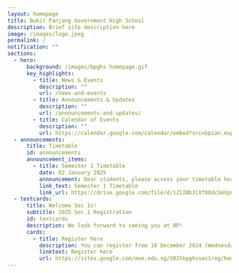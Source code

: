 ```yaml
---
layout: homepage
title: Bukit Panjang Government High School
description: Brief site description here
image: /images/logo.jpeg
permalink: /
notification: ""
sections:
  - hero:
      background: /images/bpghs homepage.gif
      key_highlights:
        - title: News & Events
          description: ""
          url: /news-and-events
        - title: Announcements & Updates
          description: ""
          url: /announcements-and-updates/
        - title: Calendar of Events
          description: ""
          url: https://calendar.google.com/calendar/embed?src=bpian.experience%40gmail.com&ctz=Asia%2FSingapore
  - announcements:
      title: Timetable
      id: announcements
      announcement_items:
        - title: Semester 1 Timetable
          date: 02 January 2025
          announcement: Dear students, please access your timetable here.
          link_text: Semester 1 Timetable
          link_url: https://drive.google.com/file/d/1ZlIBb3lXf80dcSmVpCweIYvErLMZqGIo/view?usp=sharing
  - textcards:
      title: Welcome Sec 1s!
      subtitle: 2025 Sec 1 Registration
      id: textcards
      description: We look forward to seeing you at BP!
      cards:
        - title: Register here
          description: You can register from 18 December 2024 (Wednesday), 8 am.
          linktext: Register here
          url: https://sites.google.com/moe.edu.sg/2025bpghssec1reg/home
---
```

